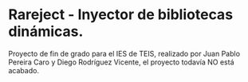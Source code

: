 # Rareject - Inyector de bibliotecas dinámicas.
Proyecto de fin de grado para el IES de TEIS, realizado por Juan Pablo Pereira Caro y Diego Rodríguez Vicente, el proyecto todavía NO está acabado.
